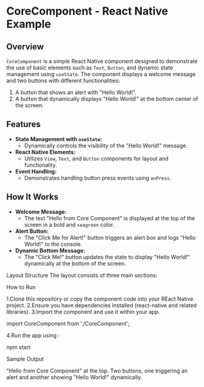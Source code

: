 # CoreComponent - React Native Example

## Overview

`CoreComponent` is a simple React Native component designed to demonstrate the use of basic elements such as `Text`, `Button`, and dynamic state management using `useState`. The component displays a welcome message and two buttons with different functionalities:

1. A button that shows an alert with "Hello World!".
2. A button that dynamically displays "Hello World!" at the bottom center of the screen.

## Features

- **State Management with `useState`:**
  - Dynamically controls the visibility of the "Hello World!" message.
- **React Native Elements:**
  - Utilizes `View`, `Text`, and `Button` components for layout and functionality.
- **Event Handling:**
  - Demonstrates handling button press events using `onPress`.

## How It Works

- **Welcome Message:**
  - The text "Hello from Core Component" is displayed at the top of the screen in a bold and `seagreen` color.
- **Alert Button:**
  - The "Click Me for Alert!" button triggers an alert box and logs "Hello World!" to the console.
- **Dynamic Bottom Message:**
  - The "Click Me!" button updates the state to display "Hello World!" dynamically at the bottom of the screen.

Layout Structure
The layout consists of three main sections:

How to Run

1.Clone this repository or copy the component code into your REact Native project.
2.Ensure you have dependencies installed (react-native and related libraries).
3.Import the component and use it within your app.

import CoreComponent from './CoreComponent';

4.Run the app using :

npm start

Sample Output

"Hello from Core Component" at the top.
Two buttons, one triggering an alert and another showing "Hello World!" dynamically.
